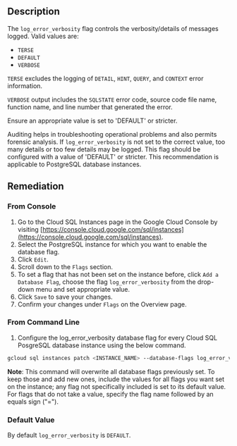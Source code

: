 ## Description

The `log_error_verbosity` flag controls the verbosity/details of messages logged. Valid values are:

* `TERSE`
* `DEFAULT`
* `VERBOSE`

`TERSE` excludes the logging of `DETAIL`, `HINT`, `QUERY`, and `CONTEXT` error information.

`VERBOSE` output includes the `SQLSTATE` error code, source code file name, function name, and line number that generated the error.

Ensure an appropriate value is set to 'DEFAULT' or stricter.

Auditing helps in troubleshooting operational problems and also permits forensic analysis. If `log_error_verbosity` is not set to the correct value, too many details or too few details may be logged. This flag should be configured with a value of 'DEFAULT' or stricter. This recommendation is applicable to PostgreSQL database instances.

## Remediation

### From Console

1. Go to the Cloud SQL Instances page in the Google Cloud Console by visiting [https://console.cloud.google.com/sql/instances](https://console.cloud.google.com/sql/instances).
2. Select the PostgreSQL instance for which you want to enable the database flag.
3. Click `Edit`.
4. Scroll down to the `Flags` section.
5. To set a flag that has not been set on the instance before, click `Add a Database Flag`, choose the flag `log_error_verbosity` from the drop-down menu and set appropriate value.
6. Click `Save` to save your changes.
7. Confirm your changes under `Flags` on the Overview page.

### From Command Line

1. Configure the log_error_verbosity database flag for every Cloud SQL PosgreSQL database instance using the below command.

```bash
gcloud sql instances patch <INSTANCE_NAME> --database-flags log_error_verbosity=<TERSE|DEFAULT|VERBOSE>
```

**Note**: This command will overwrite all database flags previously set. To keep those and add new ones, include the values for all flags you want set on the instance; any flag not specifically included is set to its default value. For flags that do not take a value, specify the flag name followed by an equals sign ("=").

### Default Value

By default `log_error_verbosity` is `DEFAULT`.
